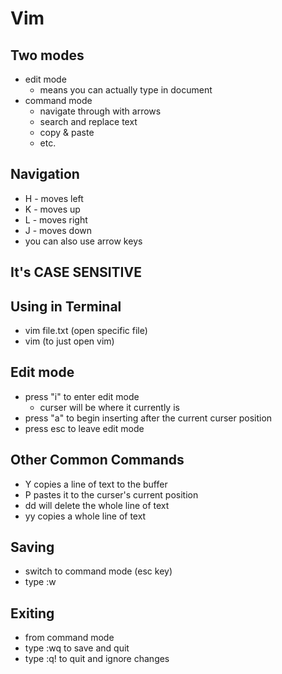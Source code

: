 # Vim

## Two modes
* edit mode
  * means you can actually type in document
* command mode
  * navigate through with arrows
  * search and replace text
  * copy & paste
  * etc.

## Navigation
* H - moves left
* K - moves up
* L - moves right
* J - moves down
* you can also use arrow keys

## It's CASE SENSITIVE

## Using in Terminal

* vim file.txt (open specific file)
* vim (to just open vim)

## Edit mode
* press "i" to enter edit mode
  * curser will be where it currently is
* press "a" to begin inserting after the current curser position
* press esc to leave edit mode

## Other Common Commands
* Y copies a line of text to the buffer
* P pastes it to the curser's current position
* dd will delete the whole line of text
* yy copies a whole line of text


## Saving
* switch to command mode (esc key)
* type :w

## Exiting
* from command mode
* type :wq to save and quit
* type :q! to quit and ignore changes

